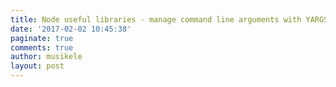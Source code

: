 ```yaml
---
title: Node useful libraries - manage command line arguments with YARGS
date: '2017-02-02 10:45:38'
paginate: true
comments: true
author: musikele
layout: post
---
```

